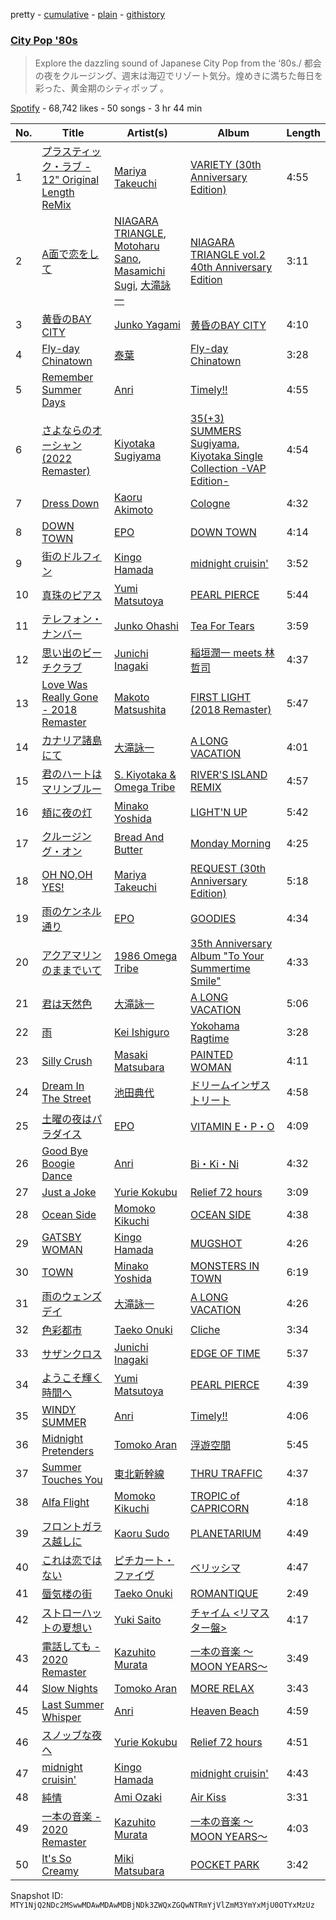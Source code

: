pretty - [cumulative](/playlists/cumulative/37i9dQZF1DWW28hvtiO3j9.md) - [plain](/playlists/plain/37i9dQZF1DWW28hvtiO3j9) - [githistory](https://github.githistory.xyz/mackorone/spotify-playlist-archive/blob/main/playlists/plain/37i9dQZF1DWW28hvtiO3j9)

### [City Pop '80s](https://open.spotify.com/playlist/37i9dQZF1DWW28hvtiO3j9)

> Explore the dazzling sound of Japanese City Pop from the ‘80s./ 都会の夜をクルージング、週末は海辺でリゾート気分。煌めきに満ちた毎日を彩った、黄金期のシティポップ 。

[Spotify](https://open.spotify.com/user/spotify) - 68,742 likes - 50 songs - 3 hr 44 min

| No. | Title | Artist(s) | Album | Length |
|---|---|---|---|---|
| 1 | [プラスティック・ラブ \- 12" Original Length ReMix](https://open.spotify.com/track/6FhRpVWOtflqDk2UjWMY2N) | [Mariya Takeuchi](https://open.spotify.com/artist/3WwGRA2o4Ux1RRMYaYDh7N) | [VARIETY \(30th Anniversary Edition\)](https://open.spotify.com/album/3CBcuIFKPBBTHy7wLfGudH) | 4:55 |
| 2 | [A面で恋をして](https://open.spotify.com/track/6jsFJedHQqWpySVjRXn4lH) | [NIAGARA TRIANGLE](https://open.spotify.com/artist/2Z7xG1x1KFkKXGQmr38j1M), [Motoharu Sano](https://open.spotify.com/artist/286Db6EQmfgB3SJYulhGqb), [Masamichi Sugi](https://open.spotify.com/artist/0sunKSW71vUUlXKwwJQKKH), [大滝詠一](https://open.spotify.com/artist/0cFJWqLH2LZPzuTGS1ljV0) | [NIAGARA TRIANGLE vol.2 40th Anniversary Edition](https://open.spotify.com/album/1eXJvf74OeQnFlx6G7qbCJ) | 3:11 |
| 3 | [黄昏のBAY CITY](https://open.spotify.com/track/0S0fT1b3jmiG2DC04I6eUn) | [Junko Yagami](https://open.spotify.com/artist/6ooFYQBSq3sFEipwHfw5gr) | [黄昏のBAY CITY](https://open.spotify.com/album/0IAHUKGF4tCwetpKo7GURq) | 4:10 |
| 4 | [Fly\-day Chinatown](https://open.spotify.com/track/2uXlHiOE4o5xHOCiob8DKn) | [泰葉](https://open.spotify.com/artist/0W2BSNBblzlWTk4bD2A9uR) | [Fly\-day Chinatown](https://open.spotify.com/album/0dO2tsQmsZzsPnR9qDWTlP) | 3:28 |
| 5 | [Remember Summer Days](https://open.spotify.com/track/1qUo7d5lAOclNVbTUY0A2R) | [Anri](https://open.spotify.com/artist/0xGtOrmB2hnrNRLG3vhpSo) | [Timely!!](https://open.spotify.com/album/3OvZYx7AAGplmJjwD29JiV) | 4:55 |
| 6 | [さよならのオーシャン \(2022 Remaster\)](https://open.spotify.com/track/3tzbvujZ9eYLYFaFOMic2R) | [Kiyotaka Sugiyama](https://open.spotify.com/artist/5Zc8dRhik5WK1nxjzcqwfC) | [35\(+3\) SUMMERS Sugiyama, Kiyotaka Single Collection \-VAP Edition\-](https://open.spotify.com/album/22n8w6HBOyt1qHwloIsJLN) | 4:54 |
| 7 | [Dress Down](https://open.spotify.com/track/4M9Op6UQ36mhtjMBuevRYN) | [Kaoru Akimoto](https://open.spotify.com/artist/4LUn6its1opwPzxJC1RM72) | [Cologne](https://open.spotify.com/album/5uEl2mEcKfGMij4tpMT164) | 4:32 |
| 8 | [DOWN TOWN](https://open.spotify.com/track/1ieDsFmQ8UOXyB0ewolkXH) | [EPO](https://open.spotify.com/artist/0KigzYQAy5EpdIc9g7szPv) | [DOWN TOWN](https://open.spotify.com/album/1N1eSro0gsmLBiQgVS7QBc) | 4:14 |
| 9 | [街のドルフィン](https://open.spotify.com/track/5w6EvyvomUSWsF430iixmc) | [Kingo Hamada](https://open.spotify.com/artist/2FdiOm1d5IVBdLlobhzlTF) | [midnight cruisin'](https://open.spotify.com/album/30lgWjklkY1TOx7EdiGYlq) | 3:52 |
| 10 | [真珠のピアス](https://open.spotify.com/track/6D51xQYMQkh6LFOFlp3Gad) | [Yumi Matsutoya](https://open.spotify.com/artist/1LQQtqc1vQ1neUgZrjYlEU) | [PEARL PIERCE](https://open.spotify.com/album/2KftKQGKx6r6zREGJq1cLa) | 5:44 |
| 11 | [テレフォン・ナンバー](https://open.spotify.com/track/1suFMNWk7lPoJ6Bz2NqFO1) | [Junko Ohashi](https://open.spotify.com/artist/7rGbODPTIVjzn3CTR6RCzE) | [Tea For Tears](https://open.spotify.com/album/4ZU8Zd85xbSpve4xsqynqA) | 3:59 |
| 12 | [思い出のビーチクラブ](https://open.spotify.com/track/6ynyyNv3m9ghqePgtDUQCE) | [Junichi Inagaki](https://open.spotify.com/artist/7tZ4vIF5bfR7cI1VOVPvpy) | [稲垣潤一 meets 林哲司](https://open.spotify.com/album/7AVLTM7be4utQhJ3yPBc89) | 4:37 |
| 13 | [Love Was Really Gone \- 2018 Remaster](https://open.spotify.com/track/2aaOJJd2fBkd4es7vI2h2a) | [Makoto Matsushita](https://open.spotify.com/artist/5qm3bAgsYq5aBOymqkM4gG) | [FIRST LIGHT \(2018 Remaster\)](https://open.spotify.com/album/6iHAKqapZLwgw9yIrVgsUT) | 5:47 |
| 14 | [カナリア諸島にて](https://open.spotify.com/track/38XNkVwthnLAUH2RmoKCz3) | [大滝詠一](https://open.spotify.com/artist/0cFJWqLH2LZPzuTGS1ljV0) | [A LONG VACATION](https://open.spotify.com/album/3eUV7xEoXqQb43ek7Db04H) | 4:01 |
| 15 | [君のハートはマリンブルー](https://open.spotify.com/track/7lCLr2ba1wrfkO57EVEQCR) | [S\. Kiyotaka & Omega Tribe](https://open.spotify.com/artist/7bG2PIfT22HGxisl6LAohx) | [RIVER'S ISLAND REMIX](https://open.spotify.com/album/1CHYyTJlifCw5ZqHbswXYw) | 4:57 |
| 16 | [頬に夜の灯](https://open.spotify.com/track/1F9tiSblU8ios1tSSWRWmI) | [Minako Yoshida](https://open.spotify.com/artist/5vYmBw71RC0kABACDCq4Zi) | [LIGHT'N UP](https://open.spotify.com/album/6YpIG863jjqUIXtBj5wizz) | 5:42 |
| 17 | [クルージング・オン](https://open.spotify.com/track/36hvyr5gfBGJ59juRph6EN) | [Bread And Butter](https://open.spotify.com/artist/3OldswvDMARe1uWLYSrdEz) | [Monday Morning](https://open.spotify.com/album/5dAeCq2fjxzoUSX8HlJrPa) | 4:25 |
| 18 | [OH NO,OH YES!](https://open.spotify.com/track/7hT9QzdqxxoWB0JtCGuCnD) | [Mariya Takeuchi](https://open.spotify.com/artist/3WwGRA2o4Ux1RRMYaYDh7N) | [REQUEST \(30th Anniversary Edition\)](https://open.spotify.com/album/4IjRikscB01fLT0BtKT5g5) | 5:18 |
| 19 | [雨のケンネル通り](https://open.spotify.com/track/34fPafuMThpNjUuJ3DW8dj) | [EPO](https://open.spotify.com/artist/0KigzYQAy5EpdIc9g7szPv) | [GOODIES](https://open.spotify.com/album/60OpUEpnNiPjvMM8ibV3Ur) | 4:34 |
| 20 | [アクアマリンのままでいて](https://open.spotify.com/track/4Cc4bzVnS1K1yJ0mJ515hJ) | [1986 Omega Tribe](https://open.spotify.com/artist/0ECegKslGWO6zz3XzTyIwQ) | [35th Anniversary Album "To Your Summertime Smile"](https://open.spotify.com/album/2SGd8Kap3ABIRoQhO3HWv8) | 4:33 |
| 21 | [君は天然色](https://open.spotify.com/track/0LyR8MZT3A2tp58dgHeNhB) | [大滝詠一](https://open.spotify.com/artist/0cFJWqLH2LZPzuTGS1ljV0) | [A LONG VACATION](https://open.spotify.com/album/3eUV7xEoXqQb43ek7Db04H) | 5:06 |
| 22 | [雨](https://open.spotify.com/track/697jY7OLi15Iv3YUMrrULD) | [Kei Ishiguro](https://open.spotify.com/artist/3wiCwqhbzyXzW8GI7WfZSM) | [Yokohama Ragtime](https://open.spotify.com/album/7qjft00dDfIB21CxjCGjiJ) | 3:28 |
| 23 | [Silly Crush](https://open.spotify.com/track/2wGP0BOE95loERMZWGNuok) | [Masaki Matsubara](https://open.spotify.com/artist/5pDFSAj0BZHUN8Uw2C5VhA) | [PAINTED WOMAN](https://open.spotify.com/album/1UDKqGvP4GaiNEcuUMyUpo) | 4:11 |
| 24 | [Dream In The Street](https://open.spotify.com/track/1vBnauUtj7vM22APyzNrr0) | [池田典代](https://open.spotify.com/artist/5FlsplkyPTzOB2aWgz2X1M) | [ドリームインザストリート](https://open.spotify.com/album/60un0fdSclZGhwz2Rut2vf) | 4:58 |
| 25 | [土曜の夜はパラダイス](https://open.spotify.com/track/0nS9XbCc736b2TIXOdrkNe) | [EPO](https://open.spotify.com/artist/0KigzYQAy5EpdIc9g7szPv) | [VITAMIN E・P・O](https://open.spotify.com/album/6IpND4kv199toWznRRTqrW) | 4:09 |
| 26 | [Good Bye Boogie Dance](https://open.spotify.com/track/5LZja1KAke25BqjsidAcsq) | [Anri](https://open.spotify.com/artist/0xGtOrmB2hnrNRLG3vhpSo) | [Bi・Ki・Ni](https://open.spotify.com/album/2ygK2uxtgO5sTZFs3ye1GT) | 4:32 |
| 27 | [Just a Joke](https://open.spotify.com/track/1dLeSutde2Nt4DIWaLKxXO) | [Yurie Kokubu](https://open.spotify.com/artist/1TnNKsMdzxwBiHkde10tPX) | [Relief 72 hours](https://open.spotify.com/album/6Flte85iZhB31faD8mWRl5) | 3:09 |
| 28 | [Ocean Side](https://open.spotify.com/track/6MMxBWWNfZKCi0hcTN6qqH) | [Momoko Kikuchi](https://open.spotify.com/artist/0gT302jqzDIhNWY8YpzDCs) | [OCEAN SIDE](https://open.spotify.com/album/6IurTWoag2oF0yomZhMToU) | 4:38 |
| 29 | [GATSBY WOMAN](https://open.spotify.com/track/72cpecSoAAUaluyL2GNJEd) | [Kingo Hamada](https://open.spotify.com/artist/2FdiOm1d5IVBdLlobhzlTF) | [MUGSHOT](https://open.spotify.com/album/7u2JWvr9mkfzBbK7ZaoMpc) | 4:26 |
| 30 | [TOWN](https://open.spotify.com/track/13ulUUzvqr34si1Es8qbPS) | [Minako Yoshida](https://open.spotify.com/artist/5vYmBw71RC0kABACDCq4Zi) | [MONSTERS IN TOWN](https://open.spotify.com/album/0TQv9qUe9xN65fRrso5IL4) | 6:19 |
| 31 | [雨のウェンズデイ](https://open.spotify.com/track/05cPxtumQhtpLhPBnnCf3x) | [大滝詠一](https://open.spotify.com/artist/0cFJWqLH2LZPzuTGS1ljV0) | [A LONG VACATION](https://open.spotify.com/album/3eUV7xEoXqQb43ek7Db04H) | 4:26 |
| 32 | [色彩都市](https://open.spotify.com/track/31YhtFGjhGIwHc7Wwy2TGP) | [Taeko Onuki](https://open.spotify.com/artist/5QeCklzEEYSSLWeUxuWeBy) | [Cliche](https://open.spotify.com/album/11kn9aJnCpWMM9ReGB2E6R) | 3:34 |
| 33 | [サザンクロス](https://open.spotify.com/track/1kRBdvP2yok6k2mL0xxLWq) | [Junichi Inagaki](https://open.spotify.com/artist/7tZ4vIF5bfR7cI1VOVPvpy) | [EDGE OF TIME](https://open.spotify.com/album/1AQ8E6n2dX0GBE53bGL7hj) | 5:37 |
| 34 | [ようこそ輝く時間へ](https://open.spotify.com/track/359IiO08eIz2kcwoS74EkD) | [Yumi Matsutoya](https://open.spotify.com/artist/1LQQtqc1vQ1neUgZrjYlEU) | [PEARL PIERCE](https://open.spotify.com/album/2KftKQGKx6r6zREGJq1cLa) | 4:39 |
| 35 | [WINDY SUMMER](https://open.spotify.com/track/7fgmo2cHGzWLexkRhBeECj) | [Anri](https://open.spotify.com/artist/0xGtOrmB2hnrNRLG3vhpSo) | [Timely!!](https://open.spotify.com/album/3OvZYx7AAGplmJjwD29JiV) | 4:06 |
| 36 | [Midnight Pretenders](https://open.spotify.com/track/0JUWF44gfMszGNhjCF7Ufs) | [Tomoko Aran](https://open.spotify.com/artist/2flF63KTodI9rSqbP5gCnp) | [浮遊空間](https://open.spotify.com/album/7fa6VpNPvW2DVbtohJ0x44) | 5:45 |
| 37 | [Summer Touches You](https://open.spotify.com/track/11RooeJnspwYAWgY1JbVIC) | [東北新幹線](https://open.spotify.com/artist/5Q8duVxqSqX7L9KCn7zObl) | [THRU TRAFFIC](https://open.spotify.com/album/1T7YTgL8Vwr6moOTW7gRhw) | 4:37 |
| 38 | [Alfa Flight](https://open.spotify.com/track/6piayMOqRttKF0p3AXAwPD) | [Momoko Kikuchi](https://open.spotify.com/artist/0gT302jqzDIhNWY8YpzDCs) | [TROPIC of CAPRICORN](https://open.spotify.com/album/0gx368LKgbXaBWAvpkGvyq) | 4:18 |
| 39 | [フロントガラス越しに](https://open.spotify.com/track/76Jpo5U45kAhTl79JHtHUh) | [Kaoru Sudo](https://open.spotify.com/artist/5TSmLuqTfjcvcZVWMtomI3) | [PLANETARIUM](https://open.spotify.com/album/78tEeRZHI4y3RqdhtqGgoh) | 4:49 |
| 40 | [これは恋ではない](https://open.spotify.com/track/1ByoodGA3kCcnZjkuCfbeQ) | [ピチカート・ファイヴ](https://open.spotify.com/artist/0IQalWuw5NBk1xXG5GK0Bv) | [ベリッシマ](https://open.spotify.com/album/74K58BJS1PKn8rSbs3gqHw) | 4:47 |
| 41 | [蜃気楼の街](https://open.spotify.com/track/1SUVQE0KqqMUbeAGMadKN7) | [Taeko Onuki](https://open.spotify.com/artist/5QeCklzEEYSSLWeUxuWeBy) | [ROMANTIQUE](https://open.spotify.com/album/5Lw48018tCfnF1vxXNCNVD) | 2:49 |
| 42 | [ストローハットの夏想い](https://open.spotify.com/track/34qHfYkG7xZsc2INlnf2M3) | [Yuki Saito](https://open.spotify.com/artist/3b1ILSjPEq1AXyfmZXkPGr) | [チャイム <リマスター盤>](https://open.spotify.com/album/0KowZMTAsk3v3X9b5LHUUI) | 4:17 |
| 43 | [電話しても \- 2020 Remaster](https://open.spotify.com/track/5MvIqNNzJGYbdOG1crN4XR) | [Kazuhito Murata](https://open.spotify.com/artist/1YAn7piNSpMgdC8inGcOLd) | [一本の音楽 〜MOON YEARS〜](https://open.spotify.com/album/6nJtVEt3KpCEoOMwVv7DWl) | 3:49 |
| 44 | [Slow Nights](https://open.spotify.com/track/4TQVYbMBXqzBlKrVeW1Nsd) | [Tomoko Aran](https://open.spotify.com/artist/2flF63KTodI9rSqbP5gCnp) | [MORE RELAX](https://open.spotify.com/album/57PGfsHat10fVPFSrqROIa) | 3:43 |
| 45 | [Last Summer Whisper](https://open.spotify.com/track/38LUbz74v3nmP8x0efElw2) | [Anri](https://open.spotify.com/artist/0xGtOrmB2hnrNRLG3vhpSo) | [Heaven Beach](https://open.spotify.com/album/74XLaVRIeHY51nuXcC5RuS) | 4:59 |
| 46 | [スノッブな夜へ](https://open.spotify.com/track/1ToZZMWUQUXiicl6n2O6P2) | [Yurie Kokubu](https://open.spotify.com/artist/1TnNKsMdzxwBiHkde10tPX) | [Relief 72 hours](https://open.spotify.com/album/6Flte85iZhB31faD8mWRl5) | 4:51 |
| 47 | [midnight cruisin'](https://open.spotify.com/track/37NPLfEZQQ0rZTa9SRqWBL) | [Kingo Hamada](https://open.spotify.com/artist/2FdiOm1d5IVBdLlobhzlTF) | [midnight cruisin'](https://open.spotify.com/album/30lgWjklkY1TOx7EdiGYlq) | 4:43 |
| 48 | [純情](https://open.spotify.com/track/3D1xj7EHB4q4h4WdzceVpL) | [Ami Ozaki](https://open.spotify.com/artist/0BPn2k0BoBN6XceavMVCTj) | [Air Kiss](https://open.spotify.com/album/0XLONeOK3MxuYc1OJO05wl) | 3:31 |
| 49 | [一本の音楽 \- 2020 Remaster](https://open.spotify.com/track/5iFkWXTQadweNDIl6U3xMT) | [Kazuhito Murata](https://open.spotify.com/artist/1YAn7piNSpMgdC8inGcOLd) | [一本の音楽 〜MOON YEARS〜](https://open.spotify.com/album/6nJtVEt3KpCEoOMwVv7DWl) | 4:03 |
| 50 | [It's So Creamy](https://open.spotify.com/track/2WY5fw5RRAdNnTMV1KGr5M) | [Miki Matsubara](https://open.spotify.com/artist/4hUmsYcvD8C5zuVSP93jb1) | [POCKET PARK](https://open.spotify.com/album/2KdA0eZh5kenzjSKfPAriM) | 3:42 |

Snapshot ID: `MTY1NjQ2NDc2MSwwMDAwMDAwMDBjNDk3ZWQxZGQwNTRmYjVlZmM3YmYxMjU0OTYxMzUz`
